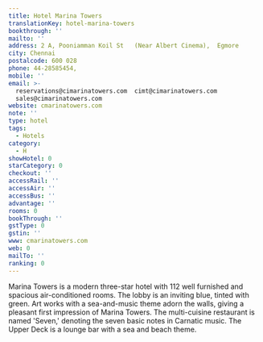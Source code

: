 ```yaml
---
title: Hotel Marina Towers
translationKey: hotel-marina-towers
bookthrough: ''
mailto: ''
address: 2 A, Pooniamman Koil St   (Near Albert Cinema),  Egmore
city: Chennai
postalcode: 600 028
phone: 44-28585454,
mobile: ''
email: >-
  reservations@cimarinatowers.com  cimt@cimarinatowers.com 
  sales@cimarinatowers.com
website: cmarinatowers.com
note: ''
type: hotel
tags:
  - Hotels
category:
  - H
showHotel: 0
starCategory: 0
checkout: ''
accessRail: ''
accessAir: ''
accessBus: ''
advantage: ''
rooms: 0
bookThrough: ''
gstType: 0
gstin: ''
www: cmarinatowers.com
web: 0
mailTo: ''
ranking: 0
---
```







Marina Towers is a modern three-star hotel with 112 well furnished and spacious air-conditioned rooms.     The lobby is an inviting blue, tinted with green. Art works with a sea-and-music theme adorn the walls, giving a pleasant first impression of Marina Towers.     The multi-cuisine restaurant is named 'Seven,' denoting the seven basic notes in Carnatic music. The Upper Deck is a lounge bar with a sea and beach theme.